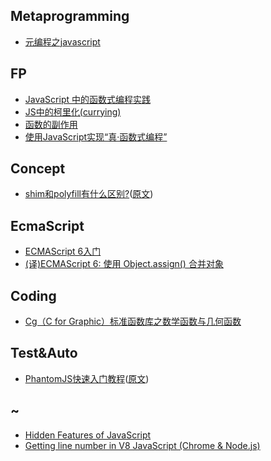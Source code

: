 ﻿## Metaprogramming
- [元编程之javascript](http://www.cnblogs.com/liuyanlong/archive/2013/05/27/3102161.html)

## FP
- [JavaScript 中的函数式编程实践](http://www.ibm.com/developerworks/cn/web/1006_qiujt_jsfunctional/)
- [JS中的柯里化(currying)](http://www.zhangxinxu.com/wordpress/2013/02/js-currying/)
- [函数的副作用](http://www.cnblogs.com/snandy/archive/2011/08/14/2137898.html)
- [使用JavaScript实现“真·函数式编程”](http://jimliu.net/2015/10/21/real-functional-programming-in-javascript-1/)

## Concept
- [shim和polyfill有什么区别?](http://www.cnblogs.com/ziyunfei/archive/2012/09/17/2688829.html)([原文](http://www.2ality.com/2011/12/shim-vs-polyfill.html))

## EcmaScript
- [ECMAScript 6入门](http://es6.ruanyifeng.com/)
- [(译)ECMAScript 6: 使用 Object.assign() 合并对象](http://www.tuicool.com/articles/VF3Uf2E)

## Coding
- [Cg（C for Graphic）标准函数库之数学函数与几何函数](http://blog.163.com/lee_shutong/blog/static/129435356200910224658750/)

## Test&Auto
- [PhantomJS快速入门教程](http://www.tuicool.com/articles/beeMNj/)([原文](http://www.woiweb.net/phantomjs-quick-use-tutorials.html))

## ~
- [Hidden Features of JavaScript](http://stackoverflow.com/questions/61088/hidden-features-of-javascript/)
- [Getting line number in V8 JavaScript (Chrome & Node.js)](http://stackoverflow.com/questions/11386492/accessing-line-number-in-v8-javascript-chrome-node-js)
